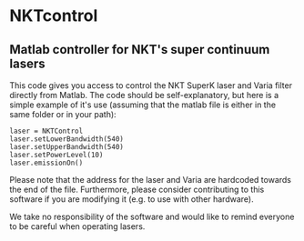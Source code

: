 # NKTcontrol
## Matlab controller for NKT's super continuum lasers



This code gives you access to control the NKT SuperK laser and Varia filter directly from Matlab. The code should be self-explanatory, but here is a simple example of it's use (assuming that the matlab file is either in the same folder or in your path):

```
laser = NKTControl
laser.setLowerBandwidth(540)
laser.setUpperBandwidth(540)
laser.setPowerLevel(10)
laser.emissionOn()
```

Please note that the address for the laser and Varia are hardcoded towards the end of the file. Furthermore, please consider contributing to this software if you are modifying it (e.g. to use with other hardware).


We take no responsibility of the software and would like to remind everyone to be careful when operating lasers.

